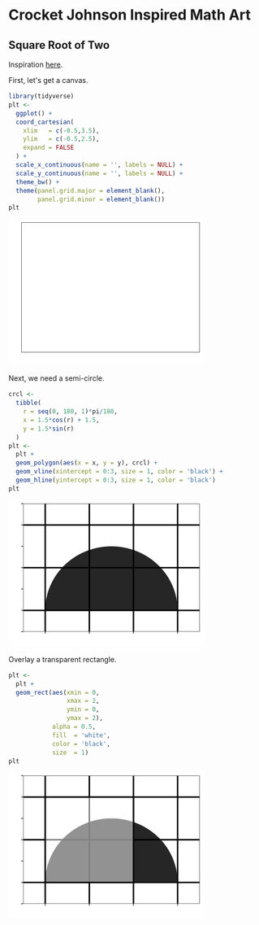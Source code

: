 Crocket Johnson Inspired Math Art
================

Square Root of Two
------------------

Inspiration [here](https://americanhistory.si.edu/collections/search/object/nmah_694637).

First, let's get a canvas.

``` r
library(tidyverse)
plt <- 
  ggplot() +
  coord_cartesian(
    xlim   = c(-0.5,3.5),
    ylim   = c(-0.5,2.5),
    expand = FALSE
  ) +
  scale_x_continuous(name = '', labels = NULL) +
  scale_y_continuous(name = '', labels = NULL) +
  theme_bw() +
  theme(panel.grid.major = element_blank(),
        panel.grid.minor = element_blank()) 
plt
```

![](README_files/figure-markdown_github/canvas-1.png)

Next, we need a semi-circle.

``` r
crcl <-
  tibble(
    r = seq(0, 180, 1)*pi/180,
    x = 1.5*cos(r) + 1.5,
    y = 1.5*sin(r)
  )
plt <-
  plt +
  geom_polygon(aes(x = x, y = y), crcl) +
  geom_vline(xintercept = 0:3, size = 1, color = 'black') +
  geom_hline(yintercept = 0:3, size = 1, color = 'black')
plt
```

![](README_files/figure-markdown_github/semicircle-1.png)

Overlay a transparent rectangle.

``` r
plt <-
  plt +
  geom_rect(aes(xmin = 0, 
                xmax = 2, 
                ymin = 0, 
                ymax = 2),
            alpha = 0.5,
            fill  = 'white',
            color = 'black', 
            size  = 1)
plt
```

![](README_files/figure-markdown_github/rectangle-1.png)

